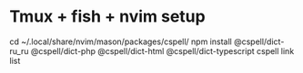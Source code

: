 # Tmux + fish + nvim setup

cd ~/.local/share/nvim/mason/packages/cspell/
npm install @cspell/dict-ru_ru @cspell/dict-php @cspell/dict-html @cspell/dict-typescript
cspell link list
